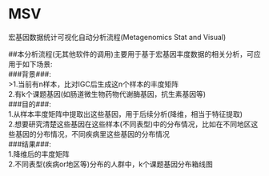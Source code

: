 # MSV
宏基因数据统计可视化自动分析流程(Metagenomics Stat and Visual)

##本分析流程(无其他软件的调用)主要用于基于宏基因丰度数据的相关分析，可应用于如下场景:<br>
###背景###:<br>
    >1.当前有n样本，比对IGC后生成这n个样本的丰度矩阵<br>
    2.有k个课题基因(如肠道微生物药物代谢酶基因，抗生素基因等)<br>
###目的###:<br>
    1.从样本丰度矩阵中提取出这些基因，用于后续分析(降维，相当于特征提取)<br>
    2.想要研究清楚这些基因在这些样本(不同表型)中的分布情况，比如在不同地区这些基因的分布情况，不同疾病里这些基因的分布情况<br>
###结果###:<br>
    1.降维后的丰度矩阵<br>
    2.不同表型(疾病or地区等)分布的人群中，k个课题基因分布箱线图<br>
   
